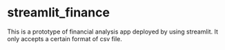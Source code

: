 # streamlit_finance
This is a prototype of financial analysis app deployed by using streamlit. It only accepts a certain format of csv file.

